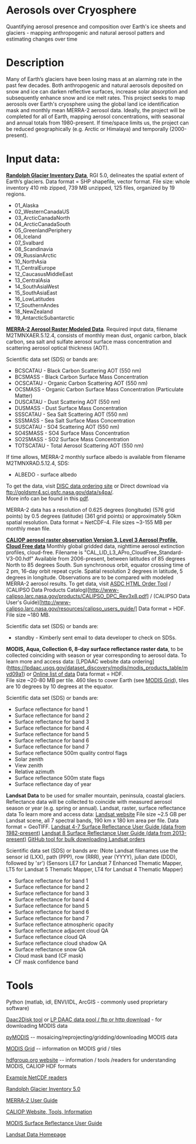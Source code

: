 # Aerosols over Cryosphere
Quantifying aerosol presence and composition over Earth's ice sheets and glaciers - mapping anthropogenic and natural aerosol patters and estimating changes over time

# Description
Many of Earth’s glaciers have been losing mass at an alarming rate in the past few decades. Both anthropogenic and natural aerosols deposited on snow and ice can darken reflective surfaces, increase solar absorption and subsequently enhance snow and ice melt rates. This project seeks to map aerosols over Earth's cryosphere using the global land ice identification mask and monthly mean MERRA-2 aerosol data. Ideally, the project will be completed for all of Earth, mapping aerosol concentrations, with seasonal and annual totals from 1980-present. If time/space limits us, the project can be reduced geographically (e.g. Arctic or Himalaya) and temporally (2000-present).

# Input data:
[**Randolph Glacier Inventory Data**](http://www.glims.org/RGI/rgi50_dl.html), RGI 5.0, delineates the spatial extent of Earth’s glaciers.
Data format = SHP shapefile, vector format. 
File size: whole inventory 410 mb zipped, 739 MB unzipped, 125 files, organized by 19 regions.

- 01_Alaska
- 02_WesternCanadaUS
- 03_ArcticCanadaNorth
- 04_ArcticCanadaSouth
- 05_GreenlandPeriphery
- 06_Iceland
- 07_Svalbard
- 08_Scandinavia
- 09_RussianArctic
- 10_NorthAsia
- 11_CentralEurope
- 12_CaucasusMiddleEast
- 13_CentralAsia
- 14_SouthAsiaWest
- 15_SouthAsiaEast
- 16_LowLatitudes
- 17_SouthernAndes
- 18_NewZealand
- 19_AntarcticSubantarctic

[**MERRA-2 Aerosol Raster Modeled Data**](http://gmao.gsfc.nasa.gov/reanalysis/MERRA-2/data_access/). Required input data, filename M2TMNXAER.5.12.4, consists of monthly mean dust, organic carbon, black carbon, sea salt and sulfate aerosol surface mass concentration and scattering aerosol optical thickness (AOT). 

Scientific data set (SDS) or bands are: 

- BCSCATAU - Black Carbon Scattering AOT (550 nm)
- BCSMASS - Black Carbon Surface Mass Concentration
- OCSCATAU - Organic Carbon Scattering AOT (550 nm)
- OCSMASS - Organic Carbon Surface Mass Concentration (Particulate Matter)
- DUSCATAU - Dust Scattering AOT (550 nm)
- DUSMASS - Dust Surface Mass Concentration
- SSSCATAU - Sea Salt Scattering AOT (550 nm)
- SSSMASS - Sea Salt Surface Mass Concentration
- SUSCATAU - SO4 Scattering AOT (550 nm)
- SO4SMASS - SO4 Surface Mass Concentration
- SO2SMASS - SO2 Surface Mass Concentration
- TOTSCATAU - Total Aerosol Scattering AOT (550 nm)

If time allows, MERRA-2 monthly surface albedo is available from filename M2TMNXRAD.5.12.4, SDS:
 - ALBEDO - surface albedo


To get the data, visit [DISC data ordering site](http://disc.sci.gsfc.nasa.gov/uui/datasets?keywords=%22MERRA-2%22) or Direct download via ftp://goldsmr4.sci.gsfc.nasa.gov/data/s4pa/.  
More info can be found in this [pdf](http://gmao.gsfc.nasa.gov/pubs/docs/Bosilovich785.pdf).  

MERRA-2 data has a resolution of 0.625 degrees (longitude) (576 grid points) by 0.5 degrees (latitude) (361 grid points) or approximately 50km spatial resolution.
Data format = NetCDF-4.  File sizes ~3-155 MB per monthly mean file.

[**CALIOP aerosol raster observation Version 3, Level 3 Aerosol Profile, Cloud Free data**](https://eosweb.larc.nasa.gov/project/calipso/cal_lid_l3_apro_cloudfree-standard-V3-00)
Monthly global gridded data, nighttime aerosol extinction profiles, cloud-free. Filename is "CAL_LID_L3_APro_CloudFree_Standard-V3-00.hdf"   Available from 2006-present, between latitudes of 85 degrees North to 85 degrees South.    Sun synchronous orbit, equator crossing time of 2 pm, 16-day orbit repeat cycle.  Spatial resolution 2 degrees in latitude, 5 degrees in longitude. 
Observations are to be compared with modeled MERRA-2 aerosol results.
To get data, visit [ASDC HTML Order Tool](https://eosweb.larc.nasa.gov/HORDERBIN/HTML_Start.cgi) /  (CALIPSO Data Products Catalog)[http://www-calipso.larc.nasa.gov/products/CALIPSO_DPC_Rev3x8.pdf] / (CALIPSO Data User's Guide)[http://www-calipso.larc.nasa.gov/resources/calipso_users_guide/]
Data format = HDF.  File size ~180 MB.

Scientific data set (SDS) or bands are: 

-  standby - Kimberly sent email to data developer to check on SDSs.

**MODIS, Aqua, Collection 6, 8-day surface reflectance raster data**, to be collected coinciding with season or year corresponding to aerosol data. To learn more and access data: [LPDAAC website data ordering]
(https://lpdaac.usgs.gov/dataset_discovery/modis/modis_products_table/myd09a1)
or [Online list of data](http://e4ftl01.cr.usgs.gov/MOLA/MYD09A1.006/)
Data format = HDF.    
File size ~20-80 MB per tile. 460 tiles to cover Earth (see [MODIS Grid](http://modis-land.gsfc.nasa.gov/MODLAND_grid.html)), tiles are 10 degrees by 10 degrees at the equator.

Scientific data set (SDS) or bands are: 

- Surface reflectance for band 1
- Surface reflectance for band 2
- Surface reflectance for band 3
- Surface reflectance for band 4
- Surface reflectance for band 5
- Surface reflectance for band 6
- Surface reflectance for band 7
- Surface reflectance 500m quality control flags
- Solar zenith
- View zenith
- Relative azimuth
- Surface reflectance 500m state flags
- Surface reflectance day of year

**Landsat Data** to be used for smaller mountain, peninsula, coastal glaciers.  Reflectance data will be collected to coincide with measured aerosol season or year (e.g. spring or annual).
Landsat, raster, surface reflectance data
To learn more and access data: [Landsat website](http://landsat.usgs.gov/CDR_LSR.php)
File size ~2.5 GB per Landsat scene, all 7 spectral bands, 190 km x 180 km area per file.
Data format = GeoTIFF. [Landsat 4-7 Surface Reflectance User Guide (data from 1982-present)](http://landsat.usgs.gov/documents/cdr_sr_product_guide.pdf)  [Landsat 8 Surface Reflectance User Guide (data from 2013-present)](http://landsat.usgs.gov/documents/provisional_lasrc_product_guide.pdf)
[GitHub tool for bulk downloading Landsat orders](https://github.com/USGS-EROS/espa-bulk-downloader)

Scientific data set (SDS) or bands are:   (Note Landsat filenames use the sensor id (LXX), path (PPP), row (RRR), year (YYYY), julian date (DDD),  followed by '_sr_')  (Sensors LE7 for Landsat 7 Enhanced Thematic Mapper, LT5 for Landsat 5 Thematic Mapper, LT4 for Landsat 4 Thematic Mapper)

- Surface reflectance for band 1
- Surface reflectance for band 2
- Surface reflectance for band 3
- Surface reflectance for band 4
- Surface reflectance for band 5
- Surface reflectance for band 6
- Surface reflectance for band 7
- Surface reflectance atmospheric opacity
- Surface reflectance adjacent cloud QA
- Surface reflectance cloud QA
- Surface reflectance cloud shadow QA
- Surface reflectance snow QA
- Cloud mask band (CF mask)
- CF mask confidence band

# Tools
Python
(matlab, idl, ENVI/IDL, ArcGIS - commonly used proprietary software)  

[Daac2Disk tool](https://lpdaac.usgs.gov/lp_daac2disk_download_manager_release)
or [LP DAAC data pool / ftp or http download](https://lpdaac.usgs.gov/data_access/data_pool)  - for downloading MODIS data

[pyMODIS](http://www.pymodis.org/) --  mosaicing/reprojecting/gridding/downloading MODIS data

[MODIS Grid](http://modis-land.gsfc.nasa.gov/MODLAND_grid.html) -- information on MODIS grid / tiles

[hdfgroup.org website](https://www.hdfgroup.org/) -- information / tools /readers for understanding MODIS, CALIOP HDF formats

[Example NetCDF readers](http://www-pord.ucsd.edu/~cjiang/python.html)

[Randolph Glacier Inventory 5.0](http://www.glims.org/RGI/)

[MERRA-2 User Guide](http://gmao.gsfc.nasa.gov/pubs/tm/docs/Bosilovich803.pdf)

[CALIOP Website, Tools, Information](https://eosweb.larc.nasa.gov/news/calipso-v3-00-lidar-level-3-aerosol-product-release)

[MODIS Surface Reflectance User Guide](http://modis-sr.ltdri.org/guide/MOD09_UserGuide_v1.4.pdf)

[Landsat Data Homepage](http://landsat.gsfc.nasa.gov/?page_id=9)






